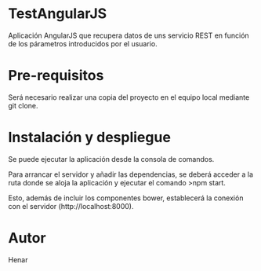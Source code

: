 # TestAngularJS

Aplicación AngularJS que recupera datos de uns servicio REST en función de los párametros introducidos por el usuario.


# Pre-requisitos

Será necesario realizar una copia del proyecto en el equipo local mediante git clone.


# Instalación y despliegue

Se puede ejecutar la aplicación desde la consola de comandos. 

Para arrancar el servidor y añadir las dependencias, se deberá acceder a la ruta donde se aloja la aplicación y ejecutar el comando >npm start.

Esto, además de incluir los componentes bower, establecerá la conexión con el servidor (http://localhost:8000).


# Autor

Henar

